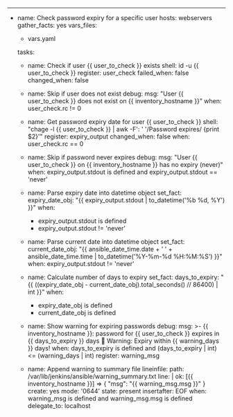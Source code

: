 ---
- name: Check password expiry for a specific user
  hosts: webservers
  gather_facts: yes
  vars_files:
    - vars.yaml

  tasks:
    - name: Check if user {{ user_to_check }} exists
      shell: id -u {{ user_to_check }}
      register: user_check
      failed_when: false
      changed_when: false

    - name: Skip if user does not exist
      debug:
        msg: "User {{ user_to_check }} does not exist on {{ inventory_hostname }}"
      when: user_check.rc != 0

    - name: Get password expiry date for user {{ user_to_check }}
      shell: "chage -l {{ user_to_check }} | awk -F': ' '/Password expires/ {print $2}'"
      register: expiry_output
      changed_when: false
      when: user_check.rc == 0

    - name: Skip if password never expires
      debug:
        msg: "User {{ user_to_check }} on {{ inventory_hostname }} has no expiry (never)"
      when: expiry_output.stdout is defined and expiry_output.stdout == 'never'

    - name: Parse expiry date into datetime object
      set_fact:
        expiry_date_obj: "{{ expiry_output.stdout | to_datetime('%b %d, %Y') }}"
      when:
        - expiry_output.stdout is defined
        - expiry_output.stdout != 'never'

    - name: Parse current date into datetime object
      set_fact:
        current_date_obj: "{{ ansible_date_time.date + ' ' + ansible_date_time.time | to_datetime('%Y-%m-%d %H:%M:%S') }}"
      when: expiry_output.stdout != 'never'

    - name: Calculate number of days to expiry
      set_fact:
        days_to_expiry: "{{ ((expiry_date_obj - current_date_obj).total_seconds() // 86400) | int }}"
      when:
        - expiry_date_obj is defined
        - current_date_obj is defined

    - name: Show warning for expiring passwords
      debug:
        msg: >-
          {{ inventory_hostname }}: password for {{ user_to_check }} expires in {{ days_to_expiry }} days 🚨 Warning: Expiry within {{ warning_days }} days!
      when: days_to_expiry is defined and (days_to_expiry | int) <= (warning_days | int)
      register: warning_msg

    - name: Append warning to summary file
      lineinfile:
        path: /var/lib/jenkins/ansible/warning_summary.txt
        line: |
          ok: [{{ inventory_hostname }}] => {
              "msg": "{{ warning_msg.msg }}"
          }
        create: yes
        mode: '0644'
        state: present
        insertafter: EOF
      when: warning_msg is defined and warning_msg.msg is defined
      delegate_to: localhost

